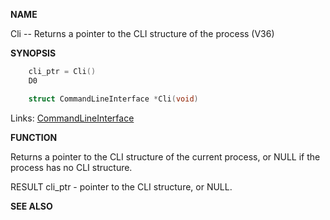 
**NAME**

Cli -- Returns a pointer to the CLI structure of the process (V36)

**SYNOPSIS**

```c
    cli_ptr = Cli()
    D0

    struct CommandLineInterface *Cli(void)

```
Links: [CommandLineInterface](_0078) 

**FUNCTION**

Returns a pointer to the CLI structure of the current process, or NULL
if the process has no CLI structure.

RESULT
cli_ptr - pointer to the CLI structure, or NULL.

**SEE ALSO**

